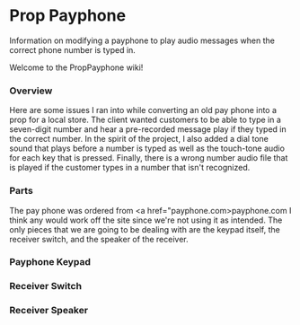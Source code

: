 # Prop Payphone
Information on modifying a payphone to play audio messages when the correct phone number is typed in.

Welcome to the PropPayphone wiki!

### Overview 

Here are some issues I ran into while converting an old pay phone into a prop for a local store.  The client wanted customers to be able to type in a seven-digit number and hear a pre-recorded message play if they typed in the correct number. In the spirit of the project, I also added a dial tone sound that plays before a number is typed as well as the touch-tone audio for each key that is pressed.  Finally, there is a wrong number audio file that is played if the customer types in a number that isn't recognized.

### Parts

The pay phone was ordered from <a href="payphone.com>payphone.com</a> I think any would work off the site since we're not using it as intended.  The only pieces that we are going to be dealing with are the keypad itself, the receiver switch, and the speaker of the receiver. 

### Payphone Keypad



### Receiver Switch

### Receiver Speaker



